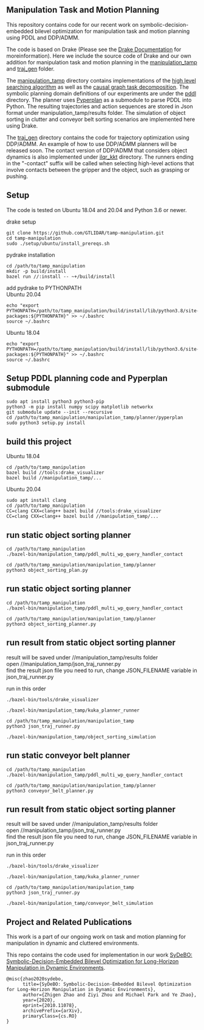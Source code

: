 ## Manipulation Task and Motion Planning
This repository contains code for our recent work on symbolic-decision-embedded bilevel optimization for manipulation task and motion planning using PDDL and DDP/ADMM.

The code is based on Drake (Please see the [Drake Documentation](https://drake.mit.edu) for moreinformation). Here we include the source code of Drake and our own addition for manipulation task and motion planning in the [manipulation_tamp](https://github.com/GTLIDAR/tamp-manipulation/tree/manipulation-tamp-RAL/manipulation_tamp) and [traj_gen](https://github.com/GTLIDAR/tamp-manipulation/tree/manipulation-tamp-RAL/traj_gen) folder.

The [manipulation_tamp](https://github.com/GTLIDAR/tamp-manipulation/tree/manipulation-tamp-RAL/manipulation_tamp) directory contains implementations of the [high level searching algorithm](https://github.com/GTLIDAR/tamp-manipulation/tree/manipulation-tamp-RAL/manipulation_tamp/planner/search_tree) as well as the [causal graph task decomposition](https://github.com/GTLIDAR/tamp-manipulation/tree/manipulation-tamp-RAL/manipulation_tamp/planner/causal_graph). The symbolic planning domain definitions of our experiments are under the [pddl](https://github.com/GTLIDAR/tamp-manipulation/tree/manipulation-tamp-RAL/manipulation_tamp/pddl) directory. The planner uses [Pyperplan](https://github.com/zhigenzhao/pyperplan/tree/7339885e913ad40ba2be020a7b7940619b6da67b) as a submodule to parse PDDL into Python. The resulting trajectories and action sequences are stored in Json format under manipulation_tamp/results folder. The simulation of object sorting in clutter and conveyor belt sorting scenarios are implemented here using Drake.

The [traj_gen](https://github.com/GTLIDAR/tamp-manipulation/tree/manipulation-tamp-RAL/traj_gen) directory contains the code for trajectory optimization using DDP/ADMM. An example of how to use DDP/ADMM planners will be released soon. The contact version of DDP/ADMM that considers object dynamics is also implemented under [ilqr_kkt](https://github.com/GTLIDAR/tamp-manipulation/tree/manipulation-tamp-RAL/traj_gen/ilqr_kkt) directory. The runners ending in the "-contact" suffix will be called when selecting high-level actions that involve contacts between the gripper and the object, such as grasping or pushing. 

## Setup
The code is tested on Ubuntu 18.04 and 20.04 and Python 3.6 or newer.

drake setup
```
git clone https://github.com/GTLIDAR/tamp-manipulation.git
cd tamp-manipulation
sudo ./setup/ubuntu/install_prereqs.sh
```

pydrake installation
```
cd /path/to/tamp_manipulation
mkdir -p build/install
bazel run //:install -- ~+/build/install
```

add pydrake to PYTHONPATH<br />
Ubuntu 20.04
```
echo "export PYTHONPATH=/path/to/tamp_manipulation/build/install/lib/python3.8/site-packages:${PYTHONPATH}" >> ~/.bashrc
source ~/.bashrc
```
Ubuntu 18.04
```
echo "export PYTHONPATH=/path/to/tamp_manipulation/build/install/lib/python3.6/site-packages:${PYTHONPATH}" >> ~/.bashrc
source ~/.bashrc
```

## Setup PDDL planning code and Pyperplan submodule
```
sudo apt install python3 python3-pip
python3 -m pip install numpy scipy matplotlib networkx
git submodule update --init --recursive
cd /path/to/tamp_manipulation/manipulation_tamp/planner/pyperplan
sudo python3 setup.py install
```


## build this project
Ubuntu 18.04
```
cd /path/to/tamp_manipulation
bazel build //tools:drake_visualizer
bazel build //manipulation_tamp/...
```

Ubuntu 20.04
```
sudo apt install clang
cd /path/to/tamp_manipulation
CC=clang CXX=clang++ bazel build //tools:drake_visualizer
CC=clang CXX=clang++ bazel build //manipulation_tamp/...
```

## run static object sorting planner
```
cd /path/to/tamp_manipulation
./bazel-bin/manipulation_tamp/pddl_multi_wp_query_handler_contact

cd /path/to/tamp_manipulation/manipulation_tamp/planner
python3 object_sorting_plan.py
```

## run static object sorting planner
```
cd /path/to/tamp_manipulation
./bazel-bin/manipulation_tamp/pddl_multi_wp_query_handler_contact

cd /path/to/tamp_manipulation/manipulation_tamp/planner
python3 object_sorting_planner.py
```

## run result from static object sorting planner
result will be saved under //manipulation_tamp/results folder<br />
open //manipulation_tamp/json_traj_runner.py<br />
find the result json file you need to run, change JSON_FILENAME variable in json_traj_runner.py<br />

run in this order
```
./bazel-bin/tools/drake_visualizer

./bazel-bin/manipulation_tamp/kuka_planner_runner

cd /path/to/tamp_manipulation/manipulation_tamp
python3 json_traj_runner.py

./bazel-bin/manipulation_tamp/object_sorting_simulation
```

## run static conveyor belt planner
```
cd /path/to/tamp_manipulation
./bazel-bin/manipulation_tamp/pddl_multi_wp_query_handler_contact

cd /path/to/tamp_manipulation/manipulation_tamp/planner
python3 conveyor_belt_planner.py
```

## run result from static object sorting planner
result will be saved under //manipulation_tamp/results folder<br />
open //manipulation_tamp/json_traj_runner.py<br />
find the result json file you need to run, change JSON_FILENAME variable in json_traj_runner.py<br />

run in this order
```
./bazel-bin/tools/drake_visualizer

./bazel-bin/manipulation_tamp/kuka_planner_runner

cd /path/to/tamp_manipulation/manipulation_tamp
python3 json_traj_runner.py

./bazel-bin/manipulation_tamp/conveyor_belt_simulation
```

## Project and Related Publications
This work is a part of our ongoing work on task and motion planning for manipulation in dynamic and cluttered environments.

This repo contains the code used for implementation in our work [SyDeBO: Symbolic-Decision-Embedded Bilevel Optimization for Long-Horizon Manipulation in Dynamic Environments](https://arxiv.org/abs/2010.11078).

```
@misc{zhao2020sydebo,
      title={SyDeBO: Symbolic-Decision-Embedded Bilevel Optimization for Long-Horizon Manipulation in Dynamic Environments}, 
      author={Zhigen Zhao and Ziyi Zhou and Michael Park and Ye Zhao},
      year={2020},
      eprint={2010.11078},
      archivePrefix={arXiv},
      primaryClass={cs.RO}
}
```
